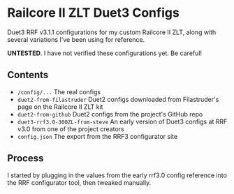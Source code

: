 # Railcore II ZLT Duet3 Configs

Duet3 RRF v3.1.1 configurations for my custom Railcore II ZLT, along with 
several variations I've been using for reference.

**UNTESTED**. I have not verified these configurations yet. Be careful!

## Contents

* `/config/...` The real configs
* `duet2-from-filastruder` Duet2 configs downloaded from Filastruder's page on the Railcore II ZLT kit
* `duet2-from-github` Duet2 configs from the project's GitHub repo
* `duet3-rrf3.0-300ZL-from-steve` An early version of Duet3 configs at RRF v3.0 from one of the project creators
* `config.json` The export from the RRF3 configurator site

## Process

I started by plugging in the values from the early rrf3.0 config reference into the RRF configurator tool, then 
tweaked manually.